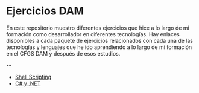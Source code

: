 # Ejercicios DAM
En este repositorio muestro diferentes ejercicios que hice a lo largo de mi formación como desarrollador en diferentes tecnologías. Hay enlaces disponibles a cada paquete de ejercicios relacionados con cada una de las tecnologías y lenguajes que he ido aprendiendo a lo largo de mi formación en el CFGS DAM y después de esos estudios.  

**--**  
- [Shell Scripting](https://drive.google.com/drive/folders/1UTa1bsjzNDZlzm1wLeHp1QCeG1_PWhIw?usp=sharing)
- [C# y .NET](https://www.youtube.com/playlist?list=PL2Z95CSZ1N4F7mym8Ca16RoTDVAlIOPlT)
